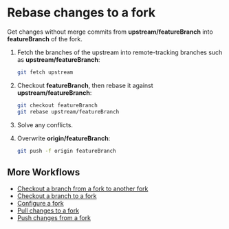 # Rebase changes to a fork

Get changes without merge commits from **upstream/featureBranch** into **featureBranch** of the fork.

1. Fetch the branches of the upstream into remote-tracking branches such as **upstream/featureBranch**:

    ```bash
    git fetch upstream
    ```

2. Checkout **featureBranch**, then rebase it against **upstream/featureBranch**:

    ```bash
    git checkout featureBranch
    git rebase upstream/featureBranch
    ```

3. Solve any conflicts.

4. Overwrite **origin/featureBranch**:

    ```bash
    git push -f origin featureBranch
    ```

## More Workflows

- [Checkout a branch from a fork to another fork](CheckoutABranchFromAForkToAnotherFork.md)
- [Checkout a branch to a fork](CheckoutABranchToAFork.md)
- [Configure a fork](ConfigureAFork.md)
- [Pull changes to a fork](PullChangesToAFork.md)
- [Push changes from a fork](PushChangesFromAFork.md)
